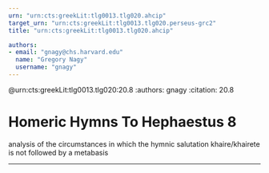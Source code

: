 ```yaml
---
urn: "urn:cts:greekLit:tlg0013.tlg020.ahcip"
target_urn: "urn:cts:greekLit:tlg0013.tlg020.perseus-grc2"
title: "urn:cts:greekLit:tlg0013.tlg020.ahcip"

authors:
- email: "gnagy@chs.harvard.edu"
  name: "Gregory Nagy"
  username: "gnagy"
---
```


@urn:cts:greekLit:tlg0013.tlg020:20.8
:authors: gnagy
:citation: 20.8


# Homeric Hymns To Hephaestus 8

<p>analysis of the circumstances in which the hymnic salutation khaire/khairete is not followed by a metabasis</p>

---

